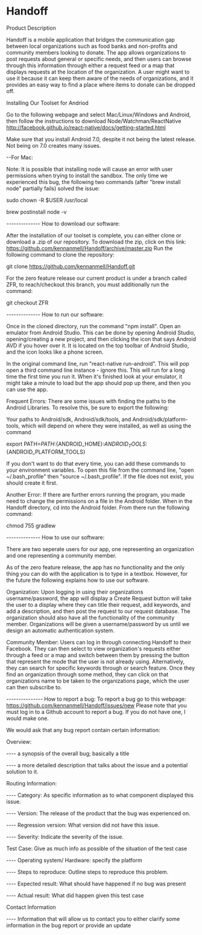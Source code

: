 # Handoff

Product Description

Handoff is a mobile application that bridges the communication gap between local organizations such as food banks and non-profits and community members looking to donate. The app allows organizations to post requests about general or specific needs, and then users can browse through this information through either a request feed or a map that displays requests at the location of the organization. A user might want to use it because it can keep them aware of the needs of organizations, and it provides an easy way to find a place where items to donate can be dropped off.

Installing Our Toolset for Andriod

Go to the following webpage and select Mac/Linux/Windows and Android, then follow the instructions to download Node/Watchman/ReactNative
http://facebook.github.io/react-native/docs/getting-started.html

Make sure that you install Android 7.0, despite it not being the latest release. Not being on 7.0 creates many issues.

--For Mac:

Note: It is possible that installing node will cause an error with user permissions when trying to install the sandbox. The only time we experienced this bug, the following two commands (after "brew install node" partially fails) solved the issue:

sudo chown -R $USER /usr/local

brew postinstall node -v

-------------- How to download our software:

After the installation of our toolset is complete, you can either clone or download a .zip of our repository. To download the zip, click on this link: https://github.com/kennanmell/Handoff/archive/master.zip Run the following command to clone the repository: 

git clone https://github.com/kennanmell/Handoff.git

For the zero feature release our current product is under a branch called ZFR, to reach/checkout this branch, you must additionally run the command:

git checkout ZFR

-------------- How to run our software:

Once in the cloned directory, run the command "npm install". Open an emulator from Android Studio. This can be done by opening Android Studio, opening/creating a new project, and then clicking the icon that says Android AVD if you hover over it. It is located on the top toolbar of Android Studio, and the icon looks like a phone screen.

In the original command line, run "react-native run-android". This will pop open a third command line instance - ignore this. This will run for a long time the first time you run it. When it's finished look at your emulator, it might take a minute to load but the app should pop up there, and then you can use the app.

Frequent Errors:
There are some issues with finding the paths to the Android Libraries. To resolve this, be sure to export the following: 

Your paths to Android/sdk, Android/sdk/tools, and Android/sdk/platform-tools, which will depend on where they were installed, as well as using the command 

export PATH=${PATH}:${ANDROID_HOME}:${ANDROID_TOOLS}:${ANDROID_PLATFORM_TOOLS}

If you don't want to do that every time, you can add these commands to your environment variables. To open this file from the command line, "open ~/.bash_profile" then "source ~/.bash_profile". If the file does not exist, you should create it first.

Another Error: If there are further errors running the program, you made need to change the permissions on a file in the Android folder.
When in the Handoff directory, cd into the Android folder. From there run the following command:

chmod 755 gradlew

-------------- How to use our software:

There are two seperate users for our app, one representing an organization and one representing a community member.

As of the zero feature release, the app has no functionality and the only thing you can do with the application is to type in a textbox. However, for the future the following explains how to use our software.

Organization: Upon logging in using their organizations username/password, the app will display a Create Request button will take the user to a display where they can title their request, add keywords, and add a description, and then post the request to our request database. The organization should also have all the functionality of the community member. Organizations will be given a username/password by us until we design an automatic authentication system.

Community Member: Users can log in through connecting Handoff to their Facebook. They can then select to view organization's requests either through a feed or a map and switch between them by pressing the button that represent the mode that the user is not already using. Alternatively, they can search for specific keywords through or search feature. Once they find an organization through some method, they can click on that organizations name to be taken to the organizations page, which the user can then subscribe to.

--------------- How to report a bug:
To report a bug go to this webpage: https://github.com/kennanmell/Handoff/issues/new
Please note that you must log in to a Github account to report a bug. If you do not have one, I would make one.

We would ask that any bug report contain certain information:

Overview: 

---- a synopsis of the overall bug; basically a title

---- a more detailed description that talks about the issue and a potential solution to it.

Routing Information:

---- Category: As specific information as to what component displayed this issue.

---- Version: The release of the product that the bug was experienced on.

---- Regression version: What version did not have this issue.

---- Severity: Indicate the severity of the issue.

Test Case: Give as much info as possible of the situation of the test case

---- Operating system/ Hardware: specify the platform

---- Steps to reproduce: Outline steps to reproduce this problem.

---- Expected result: What should have happened if no bug was present

---- Actual result: What did happen given this test case

Contact Information

---- Information that will allow us to contact you to either clarify some information in the bug report or provide an update
